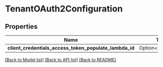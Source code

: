 # TenantOAuth2Configuration

## Properties

Name | Type | Description | Notes
------------ | ------------- | ------------- | -------------
**client_credentials_access_token_populate_lambda_id** | Option<[**uuid::Uuid**](uuid::Uuid.md)> |  | [optional]

[[Back to Model list]](../README.md#documentation-for-models) [[Back to API list]](../README.md#documentation-for-api-endpoints) [[Back to README]](../README.md)


